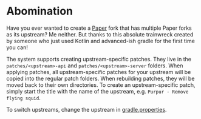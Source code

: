# Abomination

Have you ever wanted to create a [Paper](https://github.com/PaperMC/Paper/) fork that has multiple Paper forks as its upstream?
Me neither. But thanks to this absolute trainwreck created by someone who just used Kotlin and advanced-ish gradle for the first time you can!

The system supports creating upstream-specific patches. They live in the `patches/<upstream>-api` and `patches/<upstream>-server` folders.
When applying patches, all upstream-specific patches for your upstream will be copied into the regular patch folders.
When rebuilding patches, they will be moved back to their own directories.
To create an upstream-specific patch, simply start the title with the name of the upstream, e.g. `Purpur - Remove flying squid`.

To switch upstreams, change the upstream in [gradle.properties](gradle.properties).
